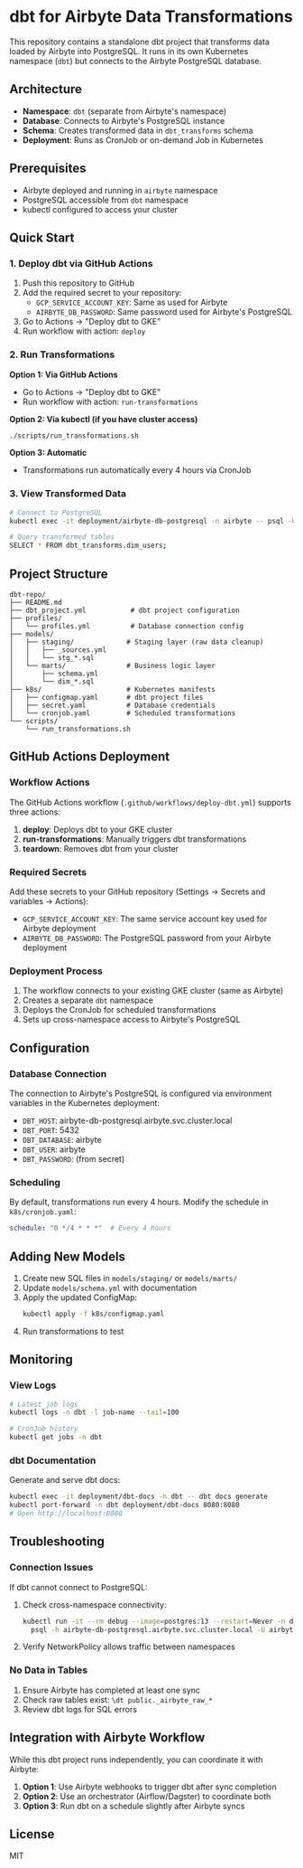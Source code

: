 # dbt for Airbyte Data Transformations

This repository contains a standalone dbt project that transforms data loaded by Airbyte into PostgreSQL. It runs in its own Kubernetes namespace (`dbt`) but connects to the Airbyte PostgreSQL database.

## Architecture

- **Namespace**: `dbt` (separate from Airbyte's namespace)
- **Database**: Connects to Airbyte's PostgreSQL instance
- **Schema**: Creates transformed data in `dbt_transforms` schema
- **Deployment**: Runs as CronJob or on-demand Job in Kubernetes

## Prerequisites

- Airbyte deployed and running in `airbyte` namespace
- PostgreSQL accessible from `dbt` namespace
- kubectl configured to access your cluster

## Quick Start

### 1. Deploy dbt via GitHub Actions

1. Push this repository to GitHub
2. Add the required secret to your repository:
   - `GCP_SERVICE_ACCOUNT_KEY`: Same as used for Airbyte
   - `AIRBYTE_DB_PASSWORD`: Same password used for Airbyte's PostgreSQL
3. Go to Actions → "Deploy dbt to GKE"
4. Run workflow with action: `deploy`

### 2. Run Transformations

**Option 1: Via GitHub Actions**
- Go to Actions → "Deploy dbt to GKE"
- Run workflow with action: `run-transformations`

**Option 2: Via kubectl (if you have cluster access)**
```bash
./scripts/run_transformations.sh
```

**Option 3: Automatic**
- Transformations run automatically every 4 hours via CronJob

### 3. View Transformed Data

```bash
# Connect to PostgreSQL
kubectl exec -it deployment/airbyte-db-postgresql -n airbyte -- psql -U airbyte -d airbyte

# Query transformed tables
SELECT * FROM dbt_transforms.dim_users;
```

## Project Structure

```
dbt-repo/
├── README.md
├── dbt_project.yml           # dbt project configuration
├── profiles/
│   └── profiles.yml          # Database connection config
├── models/
│   ├── staging/             # Staging layer (raw data cleanup)
│   │   ├── _sources.yml
│   │   └── stg_*.sql
│   └── marts/               # Business logic layer
│       ├── schema.yml
│       └── dim_*.sql
├── k8s/                     # Kubernetes manifests
│   ├── configmap.yaml       # dbt project files
│   ├── secret.yaml          # Database credentials
│   └── cronjob.yaml         # Scheduled transformations
└── scripts/
    └── run_transformations.sh
```

## GitHub Actions Deployment

### Workflow Actions

The GitHub Actions workflow (`.github/workflows/deploy-dbt.yml`) supports three actions:

1. **deploy**: Deploys dbt to your GKE cluster
2. **run-transformations**: Manually triggers dbt transformations
3. **teardown**: Removes dbt from your cluster

### Required Secrets

Add these secrets to your GitHub repository (Settings → Secrets and variables → Actions):

- `GCP_SERVICE_ACCOUNT_KEY`: The same service account key used for Airbyte deployment
- `AIRBYTE_DB_PASSWORD`: The PostgreSQL password from your Airbyte deployment

### Deployment Process

1. The workflow connects to your existing GKE cluster (same as Airbyte)
2. Creates a separate `dbt` namespace
3. Deploys the CronJob for scheduled transformations
4. Sets up cross-namespace access to Airbyte's PostgreSQL

## Configuration

### Database Connection

The connection to Airbyte's PostgreSQL is configured via environment variables in the Kubernetes deployment:

- `DBT_HOST`: airbyte-db-postgresql.airbyte.svc.cluster.local
- `DBT_PORT`: 5432
- `DBT_DATABASE`: airbyte
- `DBT_USER`: airbyte
- `DBT_PASSWORD`: (from secret)

### Scheduling

By default, transformations run every 4 hours. Modify the schedule in `k8s/cronjob.yaml`:

```yaml
schedule: "0 */4 * * *"  # Every 4 hours
```

## Adding New Models

1. Create new SQL files in `models/staging/` or `models/marts/`
2. Update `models/schema.yml` with documentation
3. Apply the updated ConfigMap:
   ```bash
   kubectl apply -f k8s/configmap.yaml
   ```
4. Run transformations to test

## Monitoring

### View Logs

```bash
# Latest job logs
kubectl logs -n dbt -l job-name --tail=100

# CronJob history
kubectl get jobs -n dbt
```

### dbt Documentation

Generate and serve dbt docs:

```bash
kubectl exec -it deployment/dbt-docs -n dbt -- dbt docs generate
kubectl port-forward -n dbt deployment/dbt-docs 8080:8080
# Open http://localhost:8080
```

## Troubleshooting

### Connection Issues

If dbt cannot connect to PostgreSQL:

1. Check cross-namespace connectivity:
   ```bash
   kubectl run -it --rm debug --image=postgres:13 --restart=Never -n dbt -- \
     psql -h airbyte-db-postgresql.airbyte.svc.cluster.local -U airbyte -d airbyte
   ```

2. Verify NetworkPolicy allows traffic between namespaces

### No Data in Tables

1. Ensure Airbyte has completed at least one sync
2. Check raw tables exist: `\dt public._airbyte_raw_*`
3. Review dbt logs for SQL errors

## Integration with Airbyte Workflow

While this dbt project runs independently, you can coordinate it with Airbyte:

1. **Option 1**: Use Airbyte webhooks to trigger dbt after sync completion
2. **Option 2**: Use an orchestrator (Airflow/Dagster) to coordinate both
3. **Option 3**: Run dbt on a schedule slightly after Airbyte syncs

## License

MIT
